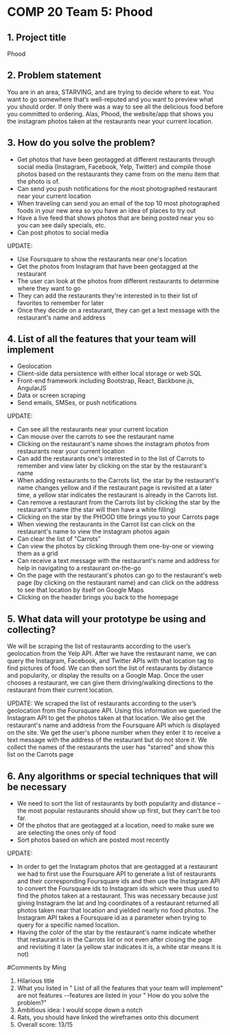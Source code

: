 # COMP 20 Team 5: Phood

## 1. Project title

Phood

## 2. Problem statement

You are in an area, STARVING, and are trying to decide where to eat. You want to go somewhere that’s well-reputed and you want to preview what you should order. If only there was a way to see all the delicious food before you committed to ordering. Alas, Phood, the website/app that shows you the instagram photos taken at the restaurants near your current location.

## 3. How do you solve the problem?

- Get photos that have been geotagged at different restaurants through social media (Instagram, Facebook, Yelp, Twitter) and compile those photos based on the restaurants they came from on the menu item that the photo is of.
- Can send you push notifications for the most photographed restaurant near your current location
- When traveling can send you an email of the top 10 most photographed foods in your new area so you have an idea of places to try out
- Have a live feed that shows photos that are being posted near you so you can see daily specials, etc.
- Can post photos to social media

UPDATE:
- Use Foursquare to show the restaurants near one's location
- Get the photos from Instagram that have been geotagged at the restaurant
- The user can look at the photos from different restaurants to determine where they want to go
- They can add the restaurants they're interested in to their list of favorites to remember for later
- Once they decide on a restaurant, they can get a text message with the restaurant's name and address 

## 4. List of all the features that your team will implement

- Geolocation
- Client-side data persistence with either local storage or web SQL
- Front-end framework including Bootstrap, React, Backbone.js, AngularJS
- Data or screen scraping
- Send emails, SMSes, or push notifications

UPDATE:
- Can see all the restaurants near your current location
- Can mouse over the carrots to see the restaurant name
- Clicking on the restaurant's name shows the instagram photos from restaurants near your current location
- Can add the restaurants one's interested in to the list of Carrots to remember and view later by clicking on the star by the restaurant's name
- When adding restaurants to the Carrots list, the star by the restaurant's name changes yellow and if the restaurant page is revisited at a later time, a yellow star indicates the restaurant is already in the Carrots list.
- Can remove a restaurant from the Carrots list by clicking the star by the restaurant's name (the star will then have a white filling)
- Clicking on the star by the PHOOD title brings you to your Carrots page
- When viewing the restaurants in the Carrot list can click on the restaurant's name to view the instagram photos again
- Can clear the list of "Carrots"
- Can view the photos by clicking through them one-by-one or viewing them as a grid
- Can receive a text message with the restaurant's name and address for help in navigating to a restaurant on-the-go
- On the page with the restaurant's photos can go to the restaurant's web page (by clicking on the restaurant name) and can click on the address to see that location by itself on Google Maps
- Clicking on the header brings you back to the homepage

## 5. What data will your prototype be using and collecting?

We will be scraping the list of restaurants according to the user’s geolocation from the Yelp API. After we have the restaurant name, we can query the Instagram, Facebook, and Twitter APIs with that location tag to find pictures of food. We can then sort the list of restaurants by distance and popularity, or display the results on a Google Map. Once the user chooses a restaurant, we can give them driving/walking directions to the restaurant from their current location.

UPDATE:
We scraped the list of restaurants according to the user’s geolocation from the Foursquare API. Using this information we queried the Instagram API to get the photos taken at that location. We also get the restaurant's name and address from the Foursquare API which is displayed on the site. We get the user's phone number when they enter it to receive a text message with the address of the restaurant but do not store it. We collect the names of the restaurants the user has "starred" and show this list on the Carrots page


## 6. Any algorithms or special techniques that will be necessary

- We need to sort the list of restaurants by both popularity and distance – the most popular restaurants should show up first, but they can’t be too far.
- Of the photos that are geotagged at a location, need to make sure we are selecting the ones only of food 
- Sort photos based on which are posted most recently

UPDATE:
- In order to get the Instagram photos that are geotagged at a restaurant we had to first use the Foursquare API to generate a list of restaurants and their corresponding Foursquare ids and then use the Instagram API to convert the Foursquare ids to Instagram ids which were thus used to find the photos taken at a restaurant. This was necessary because just giving Instagram the lat and lng coordinates of a restaurant returned all photos taken near that location and yielded nearly no food photos. The Instagram API takes a Foursquare id as a parameter when trying to query for a specific named location.
- Having the color of the star by the restaurant's name indicate whether that restaurant is in the Carrots list or not even after closing the page and revisiting it later (a yellow star indicates it is, a white star means it is not)


#Comments by Ming
1. Hilarious title
2. What you listed in " List of all the features that your team will implement" are not features --features are listed in your " How do you solve the problem?"
3. Ambitious idea: I would scope down a notch
4. Rats, you should have linked the wireframes onto this document
5. Overall score: 13/15
